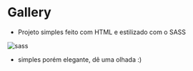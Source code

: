# Gallery

* Projeto simples feito com HTML e estilizado com o SASS

![sass](https://user-images.githubusercontent.com/84200694/150042736-4197363b-887f-4faa-8966-f869ba040468.gif)

* simples porém elegante, dê uma olhada :)
